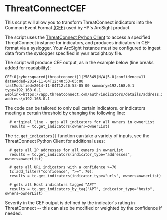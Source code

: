 ThreatConnectCEF
=====================
This script will allow you to transform ThreatConnect indicators into the Common Event Format [(CEF)](https://protect724.hp.com/servlet/JiveServlet/previewBody/1072-102-6-4697/CommonEventFormat.pdf) used by HP's ArcSight product.  

The script uses the [ThreatConnect Python Client](https://github.com/Cyber-Squared-Inc/ThreatConnectPythonClient) to access a specified ThreatConnect instance for indicators, and produces indicators in CEF format via a syslogger.  Your ArcSight instance must be configured to ingest data from the syslogger specified in your arcsight.py file.

The script will produce CEF output, as in the example below (line breaks added for readability):
```
CEF:0|cybersquared|threatconnect|1|258349|N/A|5.0|confidence=11 dateAdded=2014-11-04T12:40:53-05:00 
lastModified=2014-11-04T12:40:53-05:00 summary=192.168.0.1 type=192.168.0.1 
weblink=https://app.threatconnect.com/auth/indicators/details/address.xhtml?address\=192.168.0.1
```

The code can be tailored to only pull certain indicators, or indicators meeting a certain threshold by changing the following line:

```
  # original line - gets all indicators for all owners in ownerList
  results = tc.get_indicators(owners=ownerList)
```

The ```tc.get_indicators()``` function can take a variety of inputs, see the ThreatConnect Python Client for additional uses:

```
  # gets all IP addresses for all owners in ownerList
  results = tc.get_indicators(indicator_type="addresses", owners=ownerList)      
  
  # gets all URL indicators with a confidence >=70
  tc.add_filter("confidence", ">=", 70):
  results = tc.get_indicators(indicator_type="urls", owners=ownerList)
  
  # gets all Host indicators tagged "APT"
  results = tc.get_indicators_by_tag("APT", indicator_type="hosts", owners=ownerList)
```

Severity in the CEF output is defined by the indicator's rating in ThreatConnect -- this can also be modified or weighted by the confidence if needed.
